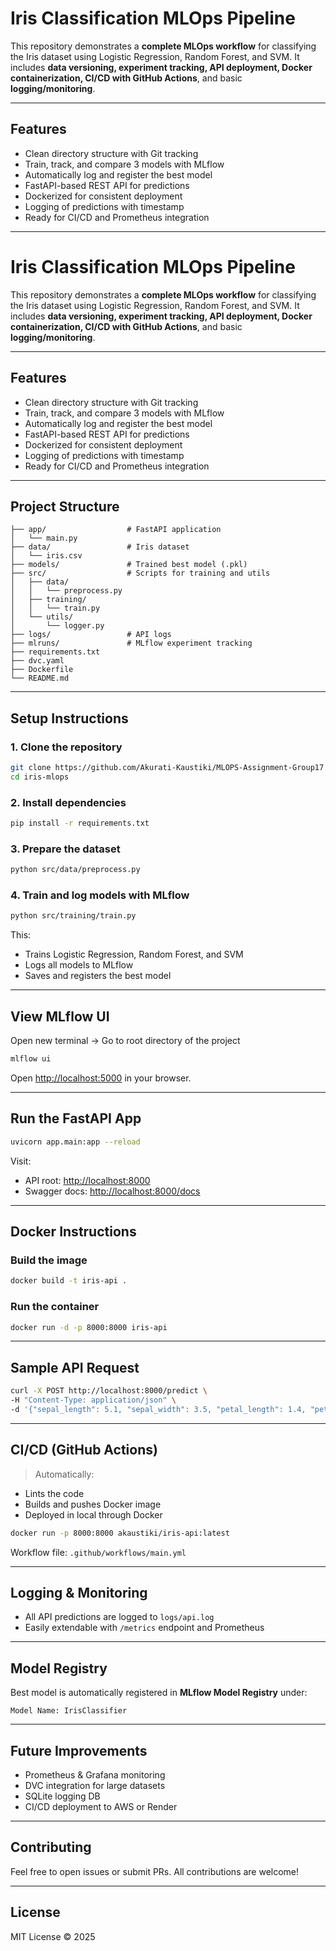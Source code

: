 # Iris Classification MLOps Pipeline

This repository demonstrates a **complete MLOps workflow** for classifying the Iris dataset using Logistic Regression, Random Forest, and SVM. It includes **data versioning, experiment tracking, API deployment, Docker containerization, CI/CD with GitHub Actions**, and basic **logging/monitoring**.

---

## Features

- Clean directory structure with Git tracking
- Train, track, and compare 3 models with MLflow
- Automatically log and register the best model
- FastAPI-based REST API for predictions
- Dockerized for consistent deployment
- Logging of predictions with timestamp
- Ready for CI/CD and Prometheus integration

---




# Iris Classification MLOps Pipeline

This repository demonstrates a **complete MLOps workflow** for classifying the Iris dataset using Logistic Regression, Random Forest, and SVM. It includes **data versioning, experiment tracking, API deployment, Docker containerization, CI/CD with GitHub Actions**, and basic **logging/monitoring**.

---

## Features

- Clean directory structure with Git tracking
- Train, track, and compare 3 models with MLflow
- Automatically log and register the best model
- FastAPI-based REST API for predictions
- Dockerized for consistent deployment
- Logging of predictions with timestamp
- Ready for CI/CD and Prometheus integration

---

## Project Structure

```
├── app/                  # FastAPI application
│   └── main.py
├── data/                 # Iris dataset
│   └── iris.csv
├── models/               # Trained best model (.pkl)
├── src/                  # Scripts for training and utils
│   ├── data/
│   │   └── preprocess.py
│   ├── training/
│   │   └── train.py
│   └── utils/
│       └── logger.py
├── logs/                 # API logs
├── mlruns/               # MLflow experiment tracking
├── requirements.txt
├── dvc.yaml
├── Dockerfile
└── README.md
```

---

## Setup Instructions

### 1. Clone the repository
```bash
git clone https://github.com/Akurati-Kaustiki/MLOPS-Assignment-Group17
cd iris-mlops
```

### 2. Install dependencies
```bash
pip install -r requirements.txt
```

### 3. Prepare the dataset
```bash
python src/data/preprocess.py
```

### 4. Train and log models with MLflow
```bash
python src/training/train.py
```

This:
- Trains Logistic Regression, Random Forest, and SVM
- Logs all models to MLflow
- Saves and registers the best model

---

## View MLflow UI
Open new terminal  -> Go to root directory of the project
```bash
mlflow ui
```
Open [http://localhost:5000](http://localhost:5000) in your browser.

---

## Run the FastAPI App

```bash
uvicorn app.main:app --reload
```

Visit:
- API root: [http://localhost:8000](http://localhost:8000)
- Swagger docs: [http://localhost:8000/docs](http://localhost:8000/docs)

---

## Docker Instructions

### Build the image
```bash
docker build -t iris-api .
```

### Run the container
```bash
docker run -d -p 8000:8000 iris-api
```

---

## Sample API Request

```bash
curl -X POST http://localhost:8000/predict \
-H "Content-Type: application/json" \
-d '{"sepal_length": 5.1, "sepal_width": 3.5, "petal_length": 1.4, "petal_width": 0.2}'
```

---

## CI/CD (GitHub Actions)

> Automatically:
- Lints the code
- Builds and pushes Docker image
- Deployed in local through Docker

```bash
docker run -p 8000:8000 akaustiki/iris-api:latest
```

Workflow file: `.github/workflows/main.yml`

---

## Logging & Monitoring

- All API predictions are logged to `logs/api.log`
- Easily extendable with `/metrics` endpoint and Prometheus

---

## Model Registry

Best model is automatically registered in **MLflow Model Registry** under:
```
Model Name: IrisClassifier
```

---

## Future Improvements

- Prometheus & Grafana monitoring
- DVC integration for large datasets
- SQLite logging DB
- CI/CD deployment to AWS or Render

---

## Contributing

Feel free to open issues or submit PRs. All contributions are welcome!

---

## License

MIT License © 2025
